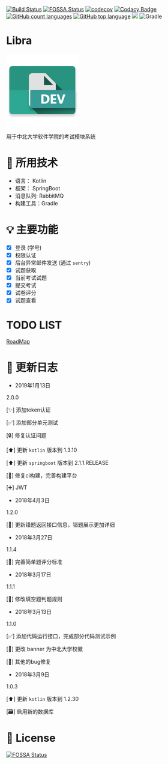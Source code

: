 [![Build Status](https://travis-ci.org/youngxhui/evaluate.svg?branch=master)](https://travis-ci.org/youngxhui/evaluate)
[![FOSSA Status](https://app.fossa.io/api/projects/git%2Bgithub.com%2Fyoungxhui%2Fevaluate.svg?type=shield)](https://app.fossa.io/projects/git%2Bgithub.com%2Fyoungxhui%2Fevaluate?ref=badge_shield)
[![codecov](https://codecov.io/gh/youngxhui/evaluate/branch/master/graph/badge.svg)](https://codecov.io/gh/youngxhui/evaluate)
[![Codacy Badge](https://api.codacy.com/project/badge/Grade/1fdc2f9dd39c47019f6005810325f8da)](https://www.codacy.com/app/youngxhui/evaluate?utm_source=github.com&amp;utm_medium=referral&amp;utm_content=youngxhui/evaluate&amp;utm_campaign=Badge_Grade)
[![GitHub count languages](https://img.shields.io/github/languages/count/youngxhui/evaluate.svg)]()
[![GitHub top language](https://img.shields.io/github/languages/top/youngxhui/evaluate.svg)]()
[![](https://img.shields.io/github/repo-size/badges/shields.svg)]()
![Gradle](https://img.shields.io/badge/gradle-4.4-brightgreen.svg)


#  Libra

![](./icon.png)

用于中北大学软件学院的考试模块系统



# :rocket: 所用技术

- 语言： Kotlin
- 框架： SpringBoot
- 消息队列: RabbitMQ
- 构建工具：Gradle

# :bulb: 主要功能

- [x] 登录 (学号)   
- [x] 权限认证  
- [x] 后台异常邮件发送 (通过 `sentry`)
- [x] 试题获取
- [x] 当前考试试题
- [x] 提交考试
- [x] 试卷评分
- [x] 试题查看 

# TODO LIST

[RoadMap](https://github.com/youngxhui/evaluate/projects/1)

# :memo: 更新日志

- 2019年1月13日

2.0.0

[:sparkles:] 添加token认证

[:white_check_mark:] 添加部分单元测试

[:lock:] 修复认证问题

[:arrow_up:] 更新 `kotlin` 版本到 1.3.10

[:arrow_up:] 更新 `springboot` 版本到 2.1.1.RELEASE

[:green_heart:] 修复ci构建，完善构建平台

[:heavy_plus_sign:] JWT


- 2018年4月3日

1.2.0

[:bug:] 更新错题返回接口信息，错题展示更加详细

- 2018年3月27日

1.1.4

[:bug:] 完善简单题评分标准

- 2018年3月17日

1.1.1

[:bug:] 修改填空题判题规则

- 2018年3月13日

1.1.0

[:white_check_mark:] 添加代码运行接口，完成部分代码测试示例

[:wrench:] 更改 banner 为中北大学校徽

[:bug:] 其他的bug修复

- 2018年3月9日

1.0.3

 [:arrow_up:] 更新 `kotlin` 版本到 1.2.30

 [:card_file_box:] 启用新的数据库

# :page_facing_up: License

[![FOSSA Status](https://app.fossa.io/api/projects/git%2Bgithub.com%2Fyoungxhui%2Fevaluate.svg?type=large)](https://app.fossa.io/projects/git%2Bgithub.com%2Fyoungxhui%2Fevaluate?ref=badge_large)